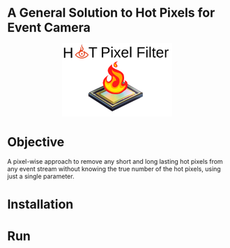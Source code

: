 # A General Solution to Hot Pixels for Event Camera

<p align="center" width="100%">
    <img width="50%" src="fig/hot_pixel_package_logo.png">
</p>

# Objective

A pixel-wise approach to remove any short and long lasting hot pixels from any event stream without knowing the true number of the hot pixels, using just a single parameter.

# Installation


# Run